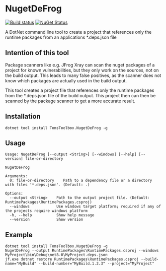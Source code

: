# NugetDeFrog
[![Build status](https://ci.appveyor.com/api/projects/status/qbl5og1ivs4iibnm/branch/main?svg=true)](https://ci.appveyor.com/project/tom-englert/nugetdefrog/branch/main)
[![NuGet Status](https://img.shields.io/nuget/v/TomsToolbox.NugetDeFrog.svg)](https://www.nuget.org/packages/TomsToolbox.NugetDeFrog/)

A DotNet command line tool to create a project that references only the runtime packages from an applications *.deps.json file

## Intention of this tool
Package scanners like e.g. JFrog Xray can scan the nuget packages of a project for known vulnerabilities, but they only work on the sources, not on the build output.
This leads to many false positives, as the scanner does not know which packages are actually used in the build output.

This tool creates a project file that references only the runtime packages from the *.deps.json file of the build output.
This project then can then be scanned by the package scanner to get a more accurate result.

## Installation
`dotnet tool install TomsToolbox.NugetDeFrog -g`

## Usage
```
Usage: NugetDeFrog [--output <String>] [--windows] [--help] [--version] file-or-directory

NugetDeFrog

Arguments:
  0: file-or-directory    Path to a dependency file or a directory with files '*.deps.json'. (Default: .)

Options:
  --output <String>    Path to the output project file. (Default: RuntimePackages\RuntimePackages.csproj)
  --windows            Use windows target platform; required if any of the projects require windows platform
  -h, --help           Show help message
  --version            Show version
```
## Example

```
dotnet tool install TomsToolbox.NugetDeFrog -g
NugetDeFrog --output RuntimePackages\RuntimePackages.csproj --windows MyProject\bin\Debug\net8.0\MyProject.deps.json
jf.exe dotnet restore RuntimePackages\RuntimePackages.csproj --build-name="MyBuild" --build-number="MyBuild.1.2.3" --project="MyProject"
```
